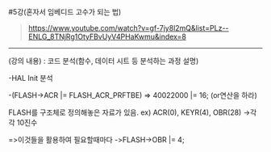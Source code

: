#5강(혼자서 임베디드 고수가 되는 법)
>https://www.youtube.com/watch?v=gf-7jy8l2mQ&list=PLz--ENLG_8TNjRg1OtyFBvUyV4PHaKwmu&index=8
___
(강의 내용) : 코드 분석(함수, 데이터 시트 등 분석하는 과정 설명)

-HAL Init 분석

-(FLASH->ACR |= FLASH_ACR_PRFTBE)
=> 40022000 |= 16; (or연산을 하라)

FLASH를 구조체로 정의해놓은 자료가 있음.
ex) ACR(0), KEYR(4), OBR(28) ->각각 10진수

=>이것들을 활용하여 필요할때마다
	->FLASH->OBR |= 4;

